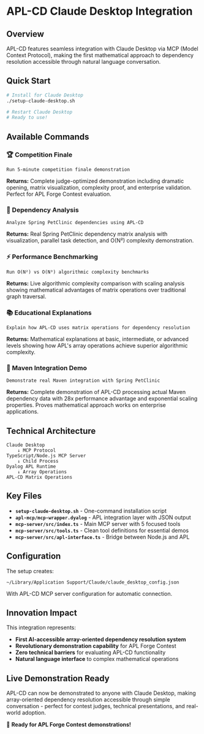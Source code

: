 # APL-CD Claude Desktop Integration

## Overview

APL-CD features seamless integration with Claude Desktop via MCP (Model Context Protocol), making the first mathematical approach to dependency resolution accessible through natural language conversation.

## Quick Start

```bash
# Install for Claude Desktop
./setup-claude-desktop.sh

# Restart Claude Desktop
# Ready to use!
```

## Available Commands

### 🏆 Competition Finale
```
Run 5-minute competition finale demonstration
```
**Returns:** Complete judge-optimized demonstration including dramatic opening, matrix visualization, complexity proof, and enterprise validation. Perfect for APL Forge Contest evaluation.

### 🧪 Dependency Analysis
```
Analyze Spring PetClinic dependencies using APL-CD
```
**Returns:** Real Spring PetClinic dependency matrix analysis with visualization, parallel task detection, and O(N²) complexity demonstration.

### ⚡ Performance Benchmarking  
```
Run O(N²) vs O(N³) algorithmic complexity benchmarks
```
**Returns:** Live algorithmic complexity comparison with scaling analysis showing mathematical advantages of matrix operations over traditional graph traversal.

### 📚 Educational Explanations
```
Explain how APL-CD uses matrix operations for dependency resolution
```
**Returns:** Mathematical explanations at basic, intermediate, or advanced levels showing how APL's array operations achieve superior algorithmic complexity.

### 🔄 Maven Integration Demo
```
Demonstrate real Maven integration with Spring PetClinic
```
**Returns:** Complete demonstration of APL-CD processing actual Maven dependency data with 28x performance advantage and exponential scaling properties. Proves mathematical approach works on enterprise applications.

## Technical Architecture

```
Claude Desktop
    ↓ MCP Protocol
TypeScript/Node.js MCP Server  
    ↓ Child Process
Dyalog APL Runtime
    ↓ Array Operations
APL-CD Matrix Operations
```

## Key Files

- **`setup-claude-desktop.sh`** - One-command installation script
- **`apl-mcp/mcp-wrapper.dyalog`** - APL integration layer with JSON output
- **`mcp-server/src/index.ts`** - Main MCP server with 5 focused tools
- **`mcp-server/src/tools.ts`** - Clean tool definitions for essential demos
- **`mcp-server/src/apl-interface.ts`** - Bridge between Node.js and APL

## Configuration

The setup creates:
```
~/Library/Application Support/Claude/claude_desktop_config.json
```

With APL-CD MCP server configuration for automatic connection.

## Innovation Impact

This integration represents:
- **First AI-accessible array-oriented dependency resolution system**
- **Revolutionary demonstration capability** for APL Forge Contest
- **Zero technical barriers** for evaluating APL-CD functionality
- **Natural language interface** to complex mathematical operations

## Live Demonstration Ready

APL-CD can now be demonstrated to anyone with Claude Desktop, making array-oriented dependency resolution accessible through simple conversation - perfect for contest judges, technical presentations, and real-world adoption.

🚀 **Ready for APL Forge Contest demonstrations!**